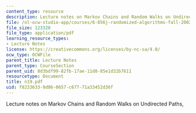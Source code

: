 ```yaml
---
content_type: resource
description: Lecture notes on Markov Chains and Random Walks on Undirected Paths,
file: /ol-ocw-studio-app/courses/6-856j-randomized-algorithms-fall-2002/f82336339d060657c67771a33452d36f_n19.pdf
file_size: 123320
file_type: application/pdf
learning_resource_types:
- Lecture Notes
license: https://creativecommons.org/licenses/by-nc-sa/4.0/
ocw_type: OCWFile
parent_title: Lecture Notes
parent_type: CourseSection
parent_uid: 8d3bdf99-82fb-17ae-11d8-85e1d32b7611
resourcetype: Document
title: n19.pdf
uid: f8233633-9d06-0657-c677-71a33452d36f
---
```

Lecture notes on Markov Chains and Random Walks on Undirected Paths,